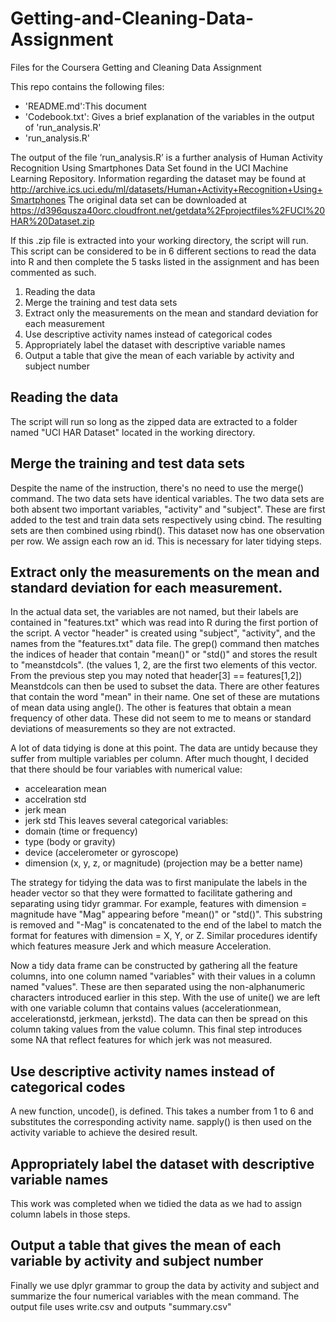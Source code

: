 # Getting-and-Cleaning-Data-Assignment
Files for the Coursera Getting and Cleaning Data Assignment

This repo contains the following files:
- 'README.md':This document
- 'Codebook.txt': Gives a brief explanation of the variables in the output of 'run_analysis.R'
- 'run_analysis.R'

The output of the file ‘run_analysis.R’ is a further analysis of Human Activity Recognition Using Smartphones Data Set found in the UCI Machine Learning Repository. Information regarding the dataset may be found at
http://archive.ics.uci.edu/ml/datasets/Human+Activity+Recognition+Using+Smartphones 
The original data set can be downloaded at 
https://d396qusza40orc.cloudfront.net/getdata%2Fprojectfiles%2FUCI%20HAR%20Dataset.zip

If this .zip file is extracted into your working directory, the script will run. 
This script can be considered to be in 6 different sections to read the data into R and then complete the 5 tasks listed in the assignment and has been commented as such. 

1. Reading the data
2. Merge the training and test data sets
3. Extract only the measurements on the mean and standard deviation for each measurement
4. Use descriptive activity names instead of categorical codes
5. Appropriately label the dataset with descriptive variable names
6. Output a table that give the mean of each variable by activity and subject number

## Reading the data
The script will run so long as the zipped data are extracted to a folder named "UCI HAR Dataset" located in the working directory. 

## Merge the training and test data sets
Despite the name of the instruction, there's no need to use the merge() command. The two data sets have identical variables. The two data sets are both absent two important variables, "activity" and "subject". These are first added to the test and train data sets respectively using cbind. The resulting sets are then combined using rbind(). 
This dataset now has one observation per row. We assign each row an id. This is necessary for later tidying steps. 

## Extract only the measurements on the mean and standard deviation for each measurement. 
In the actual data set, the variables are not named, but their labels are contained in "features.txt" which was read into R during the first portion of the script. A vector "header" is created using "subject", "activity", and the names from the "features.txt" data file. The grep() command then matches the indices of header that contain "mean()" or "std()" and stores the result to "meanstdcols". (the values 1, 2, are the first two elements of this vector. From the previous step you may noted that header[3] == features[1,2]) Meanstdcols can then be used to subset the data. 
There are other features that contain the word "mean" in their name. One set of these are mutations of mean data using angle(). The other is features that obtain a mean frequency of other data. These did not seem to me to means or standard deviations of measurements so they are not extracted. 

A lot of data tidying is done at this point. The data are untidy because they suffer from multiple variables per column. After much thought, I decided that there should be four variables with numerical value: 
- accelearation mean 
- accelration std 
- jerk mean 
- jerk std 
This leaves several categorical variables:
- domain (time or frequency)
- type (body or gravity)
- device (accelerometer or gyroscope)
- dimension (x, y, z, or magnitude) (projection may be a better name)

The strategy for tidying the data was to first manipulate the labels in the header vector so that they were formatted to facilitate gathering and separating using tidyr grammar. For example, features with dimension = magnitude have "Mag" appearing before "mean()" or "std()". This substring is removed and "-Mag" is concatenated to the end of the label to match the format for features with dimension = X, Y, or Z. Similar procedures identify which features measure Jerk and which measure Acceleration. 

Now a tidy data frame can be constructed by gathering all the feature columns, into one column named "variables" with their values in a column named "values". These are then separated using the non-alphanumeric characters introduced earlier in this step. With the use of unite() we are left with one variable column that contains values (accelerationmean, accelerationstd, jerkmean, jerkstd). The data can then be spread on this column taking values from the value column. This final step introduces some NA that reflect features for which jerk was not measured. 

## Use descriptive activity names instead of categorical codes
A new function, uncode(), is defined. This takes a number from 1 to 6 and substitutes the corresponding activity name. sapply() is then used on the activity variable to achieve the desired result. 

## Appropriately label the dataset with descriptive variable names
This work was completed when we tidied the data as we had to assign column labels in those steps. 

## Output a table that gives the mean of each variable by activity and subject number
Finally we use dplyr grammar to group the data by activity and subject and summarize the four numerical variables with the mean command. The output file uses write.csv and outputs "summary.csv"
